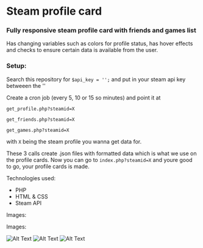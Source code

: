 # Steam profile card
### Fully responsive steam profile card with friends and games list

Has changing variables such as colors for profile status, has hover effects and checks to ensure certain data is available from the user.

### Setup:

Search this repository for `$api_key = '';` and put in your steam api key betweeen the ''

Create a cron job (every 5, 10 or 15 so minutes) and point it at

`get_profile.php?steamid=X`

`get_friends.php?steamid=X`

`get_games.php?steamid=X`

 with `X` being the steam profile you wanna get data for.

 These 3 calls create .json files with formatted data which is what we use on the profile cards. Now you can go to `index.php?steamid=X` and youre good to go, your profile cards is made.

 Technologies used:

 * PHP
 * HTML & CSS
 * Steam API

Images:

Images:

![Alt Text](https://imgur.com/a/7EXWD)
![Alt Text](https://imgur.com/a/EjJWq)
![Alt Text](https://imgur.com/a/7yEzN)

